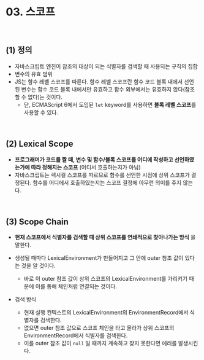 # 03. 스코프

<br>

## (1) 정의

- 자바스크립트 엔진이 참조의 대상이 되는 식별자를 검색할 때 사용되는 규칙의 집합
- 변수의 유효 범위
- JS는 함수 레벨 스코프를 따른다. 함수 레벨 스코프란 함수 코드 블록 내에서 선언된 변수는 함수 코드 블록 내에서만 유효하고 함수 외부에서는 유효하지 않다(참조할 수 없다)는 것이다.
  - 단, ECMAScript 6에서 도입된 `let` keyword를 사용하면 **블록 레벨 스코프**를 사용할 수 있다.

<br>

## (2) Lexical Scope

- **프로그래머가 코드를 짤 때, 변수 및 함수/블록 스코프를 어디에 작성하고 선언하였는가에 따라 정해지는 스코프** (어디서 호출하는지가 아님)
- 자바스크립트는 렉시컬 스코프를 따르므로 함수를 선언한 시점에 상위 스코프가 결정된다. 함수를 어디에서 호출하였는지는 스코프 결정에 아무런 의미를 주지 않는다. 

<br>

## (3) Scope Chain

- **현재 스코프에서 식별자를 검색할 때 상위 스코프를 연쇄적으로 찾아나가는 방식** 을 말한다. 
- 생성될 때마다 LexicalEnvironment가 만들어지고 그 안에 outer 참조 값이 있다는 것을 알 것이다.
  - 바로 이 outer 참조 값이 상위 스코프의 LexicalEnvironment를 가리키기 때문에 이를 통해 체인처럼 연결되는 것이다.

- 검색 방식
  - 현재 실행 컨텍스트의 LexicalEnvironment의 EnvironmentRecord에서 식별자를 검색한다.
  - 없으면 outer 참조 값으로 스코프 체인을 타고 올라가 상위 스코프의 EnvironmentRecord에서 식별자를 검색한다.
  - 이를 outer 참조 값이 `null` 일 때까지 계속하고 찾지 못한다면 에러를 발생시킨다.